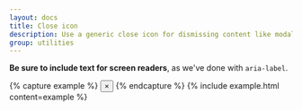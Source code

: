 ```yaml
---
layout: docs
title: Close icon
description: Use a generic close icon for dismissing content like modals and alerts.
group: utilities
---
```


**Be sure to include text for screen readers**, as we've done with `aria-label`.

{% capture example %}
<button type="button" class="close" aria-label="Close">
<span aria-hidden="true">&times;</span>
</button> {% endcapture %} {% include example.html content=example %}
